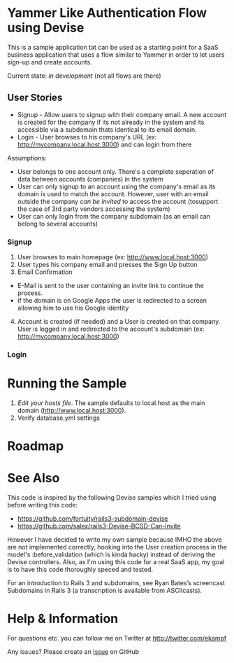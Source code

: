 # Yammer Like Authentication Flow using Devise
This is a sample application tat can be used as a starting point for a SaaS business application that uses a flow similar to Yammer
in order to let users sign-up and create accounts.

Current state: _in development_ (not all flows are there)

## User Stories

  * Signup - Allow users to signup with their company email. A new account is created for the company if its not already in the system and 
  its accessible via a subdomain thats identical to its email domain.
  * Login - User browses to his company's URL (ex: http://mycompany.local.host:3000) and can login from there

Assumptions:

  * User belongs to one account only. There's a complete seperation of data between accounts (companies) in the system
  * User can only signup to an account using the company's email as its domain is used to match the account. However, user with an email outside the company _can be invited_ to access the account (tosupport the case of 3rd party vendors accessing the system)
  * User can only login from the company subdomain (as an email can belong to several accounts)
  
### Signup

1. User browses to main homepage (ex: http://www.local.host:3000)
2. User types his company email and presses the Sign Up button
3. Email Confirmation 

  * E-Mail is sent to the user containing an invite link to continue the process.
  * if the domain is on Google Apps the user is redirected to a screen allowing him to use his Google identity

4. Account is created (if needed) and a User is created on that company. User is logged in and redirected to the account's subdomain (ex: http://mycompany.local.host:3000)

### Login


# Running the Sample

1. _Edit your hosts file_. The sample defaults to local.host as the main domain (http://www.local.host:3000).
2. Verify database.yml settings


# Roadmap

# See Also
This code is inspired by the following Devise samples which I tried using before writing this code:
- https://github.com/fortuity/rails3-subdomain-devise
- https://github.com/salex/rails3-Devise-BCSD-Can-Invite

However I have decided to write my own sample because IMHO the above are not implemented correctly, hooking into the User creation process in the model's :before_validation (which is kinda hacky) instead of deriving the Devise controllers.
Also, as I'm using this code for a real SaaS app, my goal is to have this code thoroughly speced and tested. 

For an introduction to Rails 3 and subdomains, see Ryan Bates’s screencast Subdomains in Rails 3 (a transcription is available from ASCIIcasts).

# Help & Information
For questions etc. you can follow me on Twitter at http://twitter.com/ekampf

Any issues? Please create an [Issue](https://github.com/ekampf/Yammer-like-Authentication--using-Devise-and-subdomains-/issues) on GitHub